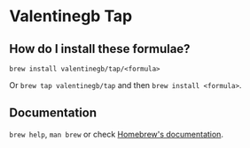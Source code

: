 # Valentinegb Tap

## How do I install these formulae?

`brew install valentinegb/tap/<formula>`

Or `brew tap valentinegb/tap` and then `brew install <formula>`.

## Documentation

`brew help`, `man brew` or check [Homebrew's documentation](https://docs.brew.sh).
